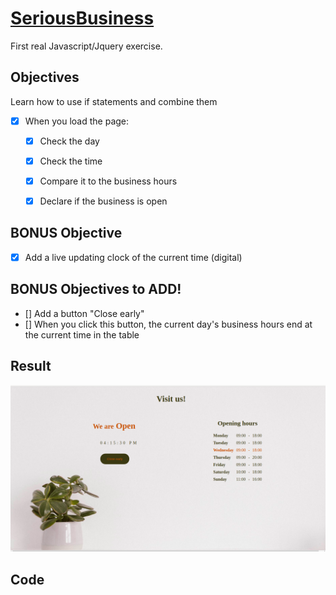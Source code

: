 # [SeriousBusiness]()

First real Javascript/Jquery exercise.

## Objectives

Learn how to use if statements and combine them 

- [X] When you load the page:
    - [X] Check the day
    - [X] Check the time
    - [X] Compare it to the business hours
    - [X] Declare if the business is open
    

## BONUS Objective

- [X] Add a live updating clock of the current time (digital)


## BONUS Objectives to ADD! 
- [] Add a button "Close early"
- [] When you click this button, the current day's business hours end at the current time in the table


## Result 

![page](https://github.com/YelenaMerzlyakova/SeriousBusiness/blob/master/business.png)


## Code 


